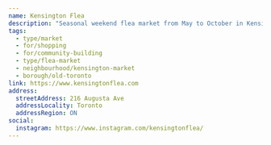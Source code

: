 ```yaml
---
name: Kensington Flea
description: "Seasonal weekend flea market from May to October in Kensington Market, featuring vintage, antique, and craft vendors."
tags:
  - type/market
  - for/shopping
  - for/community-building
  - type/flea-market
  - neighbourhood/kensington-market
  - borough/old-toronto
link: https://www.kensingtonflea.com
address:
  streetAddress: 216 Augusta Ave
  addressLocality: Toronto
  addressRegion: ON
social:
  instagram: https://www.instagram.com/kensingtonflea/
---
```

